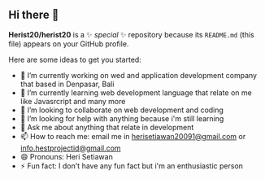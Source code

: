 ## Hi there 👋


**Herist20/herist20** is a ✨ _special_ ✨ repository because its `README.md` (this file) appears on your GitHub profile.

Here are some ideas to get you started:

- 🔭 I’m currently working on wed and application development company that based in Denpasar, Bali
- 🌱 I’m currently learning web development language that relate on me like Javasrcript and many more
- 👯 I’m looking to collaborate on web development and coding
- 🤔 I’m looking for help with anything because i'm still learning
- 💬 Ask me about anything that relate in development
- 📫 How to reach me: email me in herisetiawan20091@gmail.com or info.hestprojectid@gmail.com
- 😄 Pronouns: Heri Setiawan
- ⚡ Fun fact: I don't have any fun fact but i'm an enthusiastic person

